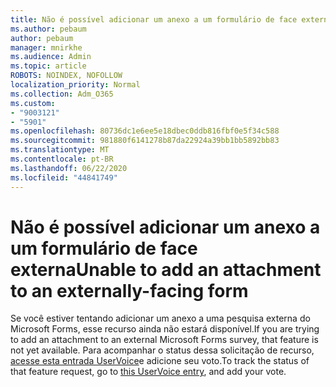 ```yaml
---
title: Não é possível adicionar um anexo a um formulário de face externa
ms.author: pebaum
author: pebaum
manager: mnirkhe
ms.audience: Admin
ms.topic: article
ROBOTS: NOINDEX, NOFOLLOW
localization_priority: Normal
ms.collection: Adm_O365
ms.custom:
- "9003121"
- "5901"
ms.openlocfilehash: 80736dc1e6ee5e18dbec0ddb816fbf0e5f34c588
ms.sourcegitcommit: 981880f6141278b87da22924a39bb1bb5892bb83
ms.translationtype: MT
ms.contentlocale: pt-BR
ms.lasthandoff: 06/22/2020
ms.locfileid: "44841749"
---
```

# <a name="unable-to-add-an-attachment-to-an-externally-facing-form"></a><span data-ttu-id="d1f3e-102">Não é possível adicionar um anexo a um formulário de face externa</span><span class="sxs-lookup"><span data-stu-id="d1f3e-102">Unable to add an attachment to an externally-facing form</span></span>

<span data-ttu-id="d1f3e-103">Se você estiver tentando adicionar um anexo a uma pesquisa externa do Microsoft Forms, esse recurso ainda não estará disponível.</span><span class="sxs-lookup"><span data-stu-id="d1f3e-103">If you are trying to add an attachment to an external Microsoft Forms survey, that feature is not yet available.</span></span> <span data-ttu-id="d1f3e-104">Para acompanhar o status dessa solicitação de recurso, [acesse esta entrada UserVoice](https://go.microsoft.com/fwlink/?linkid=2133069)e adicione seu voto.</span><span class="sxs-lookup"><span data-stu-id="d1f3e-104">To track the status of that feature request, go to [this UserVoice entry](https://go.microsoft.com/fwlink/?linkid=2133069), and add your vote.</span></span>
